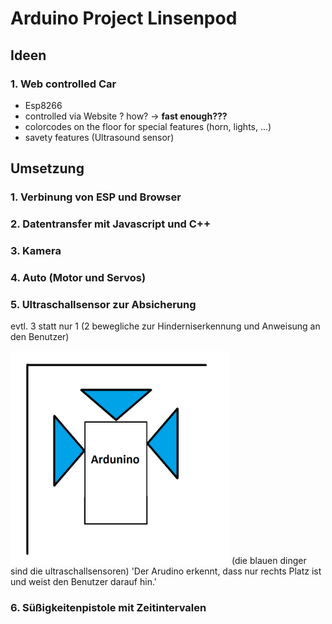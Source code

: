 # Arduino Project Linsenpod
## **Ideen**
### 1. Web controlled Car
- Esp8266
- controlled via Website ? how? -> **fast enough???**
- colorcodes on the floor for special features (horn, lights, ...)
- savety features (Ultrasound sensor)


## **Umsetzung**
### 1. Verbinung von ESP und Browser
### 2. Datentransfer mit Javascript und C++
### 3. Kamera
### 4. Auto (Motor und Servos)
### 5. Ultraschallsensor zur Absicherung
evtl. 3 statt nur 1 (2 bewegliche zur Hinderniserkennung und Anweisung an den Benutzer)

<img src="bilder/ultraschallsensorEntwurf.png" alt="Mein Projektlogo" width="350">
(die blauen dinger sind die ultraschallsensoren) 
'Der Arudino erkennt, dass nur rechts Platz ist und weist den Benutzer darauf hin.'

### 6. Süßigkeitenpistole mit Zeitintervalen
